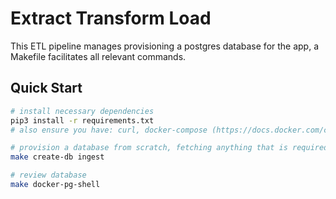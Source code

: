 # Extract Transform Load

This ETL pipeline manages provisioning a postgres database for the app, a Makefile facilitates all relevant commands.

## Quick Start
```bash
# install necessary dependencies
pip3 install -r requirements.txt
# also ensure you have: curl, docker-compose (https://docs.docker.com/compose/), dbmate (https://github.com/amacneil/dbmate)

# provision a database from scratch, fetching anything that is required
make create-db ingest

# review database
make docker-pg-shell
```
